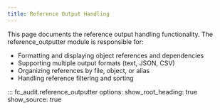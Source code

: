```yaml
---
title: Reference Output Handling
---
```


This page documents the reference output handling functionality. The reference_outputter module is responsible for:

- Formatting and displaying object references and dependencies
- Supporting multiple output formats (text, JSON, CSV)
- Organizing references by file, object, or alias
- Handling reference filtering and sorting

::: fc_audit.reference_outputter
    options:
      show_root_heading: true
      show_source: true

